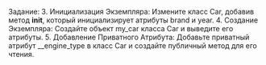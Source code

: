 Задание:
3. Инициализация Экземпляра: Измените класс Car, добавив метод __init__, который инициализирует атрибуты brand и year.
4. Создание Экземпляра: Создайте объект my_car класса Car и выведите его атрибуты.
5. Добавление Приватного Атрибута: Добавьте приватный атрибут __engine_type в класс Car и создайте публичный метод для его чтения.

